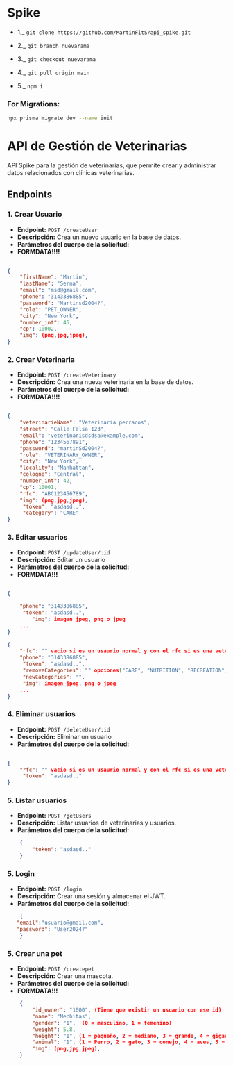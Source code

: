 # Spike

- 1._ ```git clone https://github.com/MartinFitS/api_spike.git ```

- 2._ ```git branch nuevarama```
- 3._ ```git checkout nuevarama```
- 4._ ```git pull origin main```
- 5._ ```npm i```


### For Migrations:
```bash
npx prisma migrate dev --name init
```
# API de Gestión de Veterinarias

API Spike para la gestión de veterinarias, que permite crear y administrar datos relacionados con clínicas veterinarias.

## Endpoints

### 1. Crear Usuario

- **Endpoint:** `POST /createUser`
- **Descripción:** Crea un nuevo usuario en la base de datos.
- **Parámetros del cuerpo de la solicitud:**
- **FORMDATA!!!!**

```json
    
{
    "firstName": "Martin",
    "lastName": "Serna",
    "email": "msd@gmail.com",
    "phone": "3143386885",
    "password": "Martinsd2004?",
    "role": "PET_OWNER",
    "city": "New York",
    "number_int": 45,
    "cp": 10002,
    "img": (png,jpg,jpeg),
}

```
### 2. Crear Veterinaria

- **Endpoint:** `POST /createVeterinary`
- **Descripción:** Crea una nueva veterinaria en la base de datos.
- **Parámetros del cuerpo de la solicitud:**
- **FORMDATA!!!!**

```json
    
{
    "veterinarieName": "Veterinaria perracos",
    "street": "Calle Falsa 123",
    "email": "veterinarisdsdsa@example.com",
    "phone": "1234567891",
    "password": "martinSd2004?",
    "role": "VETERINARY_OWNER",
    "city": "New York",
    "locality": "Manhattan",
    "cologne": "Central",
    "number_int": 42,
    "cp": 10001,
    "rfc": "ABC123456789",
    "img": (png,jpg,jpeg),
     "token": "asdasd..",
     "category": "CARE"
}

```


### 3. Editar usuarios

- **Endpoint:** `POST /updateUser/:id`
- **Descripción:** Editar un usuario
- **Parámetros del cuerpo de la solicitud:**
- **FORMDATA!!!**

```json
    
{

    "phone": "3143386885",
     "token": "asdasd..",
        "img": imagen jpeg, png o jpeg
    ...
}

{
    "rfc": "" vacio si es un usaurio normal y con el rfc si es una veterinaria,
    "phone": "3143386885",
     "token": "asdasd..",
     "removeCategories": "" opciones["CARE", "NUTRITION", "RECREATION"],
     "newCategories": "",
     "img": imagen jpeg, png o jpeg
    ...
}

```

### 4. Eliminar usuarios

- **Endpoint:** `POST /deleteUser/:id`
- **Descripción:** Eliminar un usuario
- **Parámetros del cuerpo de la solicitud:**

```json
    
{
    "rfc": "" vacio si es un usaurio normal y con el rfc si es una veterinaria,
     "token": "asdasd.."
}

```



### 5. Listar usuarios

- **Endpoint:** `POST /getUsers`
- **Descripción:** Listar usuarios de veterinarias y usuarios.
- **Parámetros del cuerpo de la solicitud:**

```json
    {
        "token": "asdasd.."
    }
```

### 5. Login

- **Endpoint:** `POST /login`
- **Descripción:** Crear una sesión y almacenar el JWT.
- **Parámetros del cuerpo de la solicitud:**
```json
    {
   "email":"usuario@gmail.com",
   "password": "User2024?" 
    }  

```


### 5. Crear una pet

- **Endpoint:** `POST /createpet`
- **Descripción:** Crear una mascota.
- **Parámetros del cuerpo de la solicitud:**
- **FORMDATA!!!**
```json
    {
        "id_owner": "1000", (Tiene que existir un usuario con ese id)
        "name": "Mechitas",
        "gender": "1",  (0 = masculino, 1 = femenino)
        "weight": 5.8,
        "height": "1", (1 = pequeño, 2 = mediano, 3 = grande, 4 = gigante)
        "animal": "1", (1 = Perro, 2 = gato, 3 = conejo, 4 = aves, 5 = reptiles, 6 = otros)
        "img": (png,jpg,jpeg),
    }

```




